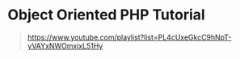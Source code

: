 # Object Oriented PHP Tutorial

> https://www.youtube.com/playlist?list=PL4cUxeGkcC9hNpT-yVAYxNWOmxjxL51Hy